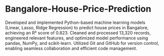 # Bangalore-House-Price-Prediction
Developed and implemented Python-based machine learning models (Linear, Lasso, Ridge Regression) to predict house prices in Bangalore, achieving an R² score of 0.823.
Cleaned and processed 13,320 records, engineered relevant features, and optimized model performance using pandas, NumPy, and scikit-learn.
Utilized Git and GitHub for version control, enabling seamless collaboration and efficient code management.
